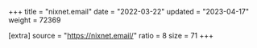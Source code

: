 +++
title = "nixnet.email"
date = "2022-03-22"
updated = "2023-04-17"
weight = 72369

[extra]
source = "https://nixnet.email/"
ratio = 8
size = 71
+++
